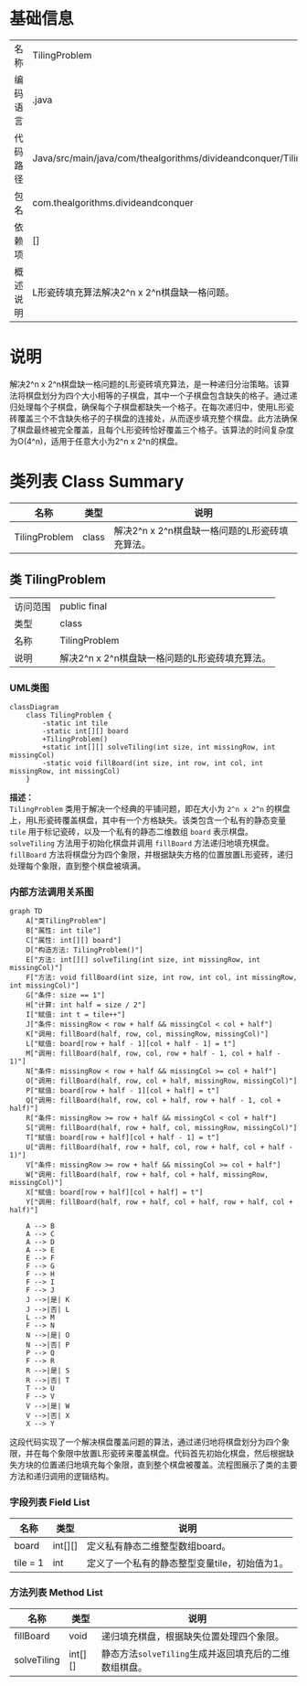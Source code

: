 # 基础信息

|      |      |
|------|------|
| 名称 | TilingProblem |
| 编码语言 | .java |
| 代码路径 | Java/src/main/java/com/thealgorithms/divideandconquer/TilingProblem.java |
| 包名 | com.thealgorithms.divideandconquer |
| 依赖项 | [] |
| 概述说明 | L形瓷砖填充算法解决2^n x 2^n棋盘缺一格问题。 |

# 说明

解决2^n x 2^n棋盘缺一格问题的L形瓷砖填充算法，是一种递归分治策略。该算法将棋盘划分为四个大小相等的子棋盘，其中一个子棋盘包含缺失的格子。通过递归处理每个子棋盘，确保每个子棋盘都缺失一个格子。在每次递归中，使用L形瓷砖覆盖三个不含缺失格子的子棋盘的连接处，从而逐步填充整个棋盘。此方法确保了棋盘最终被完全覆盖，且每个L形瓷砖恰好覆盖三个格子。该算法的时间复杂度为O(4^n)，适用于任意大小为2^n x 2^n的棋盘。

# 类列表 Class Summary

| 名称   | 类型  | 说明 |
|-------|------|-------------|
| TilingProblem | class | 解决2^n x 2^n棋盘缺一格问题的L形瓷砖填充算法。 |



## 类 TilingProblem

|      |      |
|------|------|
| 访问范围 | public final |
| 类型 | class |
| 名称 | TilingProblem |
| 说明 | 解决2^n x 2^n棋盘缺一格问题的L形瓷砖填充算法。 |


### UML类图

```mermaid
classDiagram
    class TilingProblem {
        -static int tile
        -static int[][] board
        +TilingProblem()
        +static int[][] solveTiling(int size, int missingRow, int missingCol)
        -static void fillBoard(int size, int row, int col, int missingRow, int missingCol)
    }
```

**描述：**  
`TilingProblem` 类用于解决一个经典的平铺问题，即在大小为 `2^n x 2^n` 的棋盘上，用L形瓷砖覆盖棋盘，其中有一个方格缺失。该类包含一个私有的静态变量 `tile` 用于标记瓷砖，以及一个私有的静态二维数组 `board` 表示棋盘。`solveTiling` 方法用于初始化棋盘并调用 `fillBoard` 方法递归地填充棋盘。`fillBoard` 方法将棋盘分为四个象限，并根据缺失方格的位置放置L形瓷砖，递归处理每个象限，直到整个棋盘被填满。


### 内部方法调用关系图

```mermaid
graph TD
    A["类TilingProblem"]
    B["属性: int tile"]
    C["属性: int[][] board"]
    D["构造方法: TilingProblem()"]
    E["方法: int[][] solveTiling(int size, int missingRow, int missingCol)"]
    F["方法: void fillBoard(int size, int row, int col, int missingRow, int missingCol)"]
    G["条件: size == 1"]
    H["计算: int half = size / 2"]
    I["赋值: int t = tile++"]
    J["条件: missingRow < row + half && missingCol < col + half"]
    K["调用: fillBoard(half, row, col, missingRow, missingCol)"]
    L["赋值: board[row + half - 1][col + half - 1] = t"]
    M["调用: fillBoard(half, row, col, row + half - 1, col + half - 1)"]
    N["条件: missingRow < row + half && missingCol >= col + half"]
    O["调用: fillBoard(half, row, col + half, missingRow, missingCol)"]
    P["赋值: board[row + half - 1][col + half] = t"]
    Q["调用: fillBoard(half, row, col + half, row + half - 1, col + half)"]
    R["条件: missingRow >= row + half && missingCol < col + half"]
    S["调用: fillBoard(half, row + half, col, missingRow, missingCol)"]
    T["赋值: board[row + half][col + half - 1] = t"]
    U["调用: fillBoard(half, row + half, col, row + half, col + half - 1)"]
    V["条件: missingRow >= row + half && missingCol >= col + half"]
    W["调用: fillBoard(half, row + half, col + half, missingRow, missingCol)"]
    X["赋值: board[row + half][col + half] = t"]
    Y["调用: fillBoard(half, row + half, col + half, row + half, col + half)"]

    A --> B
    A --> C
    A --> D
    A --> E
    E --> F
    F --> G
    F --> H
    F --> I
    F --> J
    J -->|是| K
    J -->|否| L
    L --> M
    F --> N
    N -->|是| O
    N -->|否| P
    P --> Q
    F --> R
    R -->|是| S
    R -->|否| T
    T --> U
    F --> V
    V -->|是| W
    V -->|否| X
    X --> Y
```

这段代码实现了一个解决棋盘覆盖问题的算法，通过递归地将棋盘划分为四个象限，并在每个象限中放置L形瓷砖来覆盖棋盘。代码首先初始化棋盘，然后根据缺失方块的位置递归地填充每个象限，直到整个棋盘被覆盖。流程图展示了类的主要方法和递归调用的逻辑结构。

### 字段列表 Field List

| 名称  | 类型  | 说明 |
|-------|-------|------|
| board | int[][] | 定义私有静态二维整型数组board。 |
| tile = 1 | int | 定义了一个私有的静态整型变量tile，初始值为1。 |

### 方法列表 Method List

| 名称  | 类型  | 说明 |
|-------|-------|------|
| fillBoard | void | 递归填充棋盘，根据缺失位置处理四个象限。 |
| solveTiling | int[][] | 静态方法`solveTiling`生成并返回填充后的二维数组棋盘。 |




